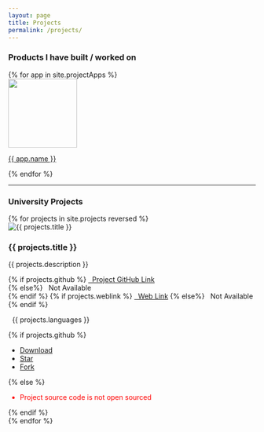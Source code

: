 ```yaml
---
layout: page
title: Projects
permalink: /projects/
---
```


<div class="project-apps">
<h3>Products I have built / worked on</h3>
<div class="app-list">
{% for app in site.projectApps %}
<a href="{{ app.link }}">
<div class="app-item">
<img height="140" width="140" src="{{ app.logo }}">
<p>{{ app.name }}</p>
</div>
</a>
{% endfor %}
</div>
</div>

<hr>

<div class="uni-projects">
<h3>University Projects</h3>
</div>
<div class="cards">
{% for projects in site.projects reversed %}
<div class="card">
  <img class="card-img-top" src="{{ projects.image }}" alt="{{ projects.title }}">
  <div class="card-body">
    <h3 class="card-title">{{ projects.title }}</h3>
    <p class="card-text">{{ projects.description }}</p>
    {% if projects.github %}
    <a href="{{ projects.github }}"><i class="fa fa-github"></i>&nbsp;&nbsp;Project GitHub Link</a><br>
      {% else%}
    <span class="not-available"><i class="fa fa-github"></i>&nbsp;&nbsp;Not Available<br></span>
    {% endif %}
    {% if projects.weblink %}
    <a href="{{ projects.weblink }}"><i class="fa fa-link"></i>&nbsp;&nbsp;Web Link</a>
      {% else%}
    <span class="not-available"><i class="fa fa-link"></i>&nbsp;&nbsp;Not Available</span>
    {% endif %}
    <p class="card-language"><i class="fa fa-code"></i>&nbsp;&nbsp;{{ projects.languages }}</p>
    </div>
    {% if projects.github %}
              <ul class="actions">
								<li><a class="github-button" href="{{ projects.github }}/archive/master.zip" aria-label="Download on GitHub">Download</a></li>
								<li><a class="github-button" href="{{ projects.github }}" data-show-count="true" aria-label="Star on GitHub">Star</a></li>
								<li><a class="github-button" href="{{ projects.github }}/fork" data-show-count="true" aria-label="Fork on GitHub">Fork</a></li>
							</ul>
        {% else %}
        <ul class="actions">
          <li style="color:red;">Project source code is not open sourced</li>
        </ul>
    {% endif %}
</div>
{% endfor %}
<!-- GitHub buttons -->
<script async defer src="https://buttons.github.io/buttons.js"></script>
</div>
